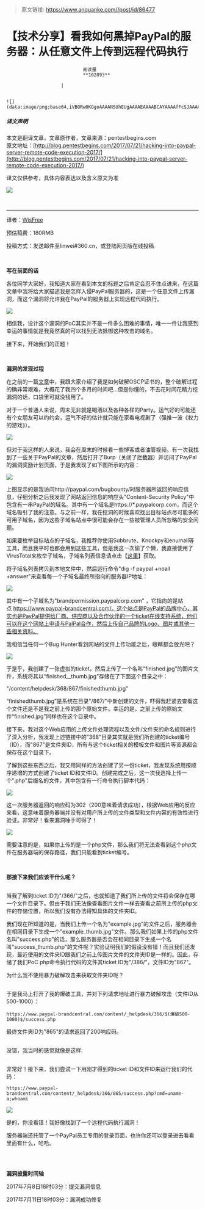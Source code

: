 > 原文链接: https://www.anquanke.com//post/id/86477 


# 【技术分享】看我如何黑掉PayPal的服务器：从任意文件上传到远程代码执行


                                阅读量   
                                **102893**
                            
                        |
                        
                                                                                                                                    ![](data:image/png;base64,iVBORw0KGgoAAAANSUhEUgAAAAEAAAABCAYAAAAfFcSJAAAAAXNSR0IArs4c6QAAAARnQU1BAACxjwv8YQUAAAAJcEhZcwAADsQAAA7EAZUrDhsAAAANSURBVBhXYzh8+PB/AAffA0nNPuCLAAAAAElFTkSuQmCC)
                                                                                            



##### 译文声明

本文是翻译文章，文章原作者，文章来源：pentestbegins.com
                                <br>原文地址：[http://blog.pentestbegins.com/2017/07/21/hacking-into-paypal-server-remote-code-execution-2017/](http://blog.pentestbegins.com/2017/07/21/hacking-into-paypal-server-remote-code-execution-2017/)

译文仅供参考，具体内容表达以及含义原文为准

[![](https://p2.ssl.qhimg.com/t01c4747922590177a2.jpg)](https://p2.ssl.qhimg.com/t01c4747922590177a2.jpg)

<br>

****

译者：[WisFree](http://bobao.360.cn/member/contribute?uid=2606963099)

预估稿费：180RMB

投稿方式：发送邮件至linwei#360.cn，或登陆网页版在线投稿

**<br>**

**写在前面的话**

各位同学大家好，我知道大家在看到本文的标题之后肯定会忍不住点进来，在这篇文章中我将给大家描述我是怎样入侵PayPal服务器的，这是一个任意文件上传漏洞，而这个漏洞将允许我在PayPal的服务器上实现远程代码执行。

[![](https://p2.ssl.qhimg.com/t01936fcb00408cc97f.png)](https://p2.ssl.qhimg.com/t01936fcb00408cc97f.png)

相信我，设计这个漏洞的PoC其实并不是一件多么困难的事情，唯一一件让我感到幸运的事情就是我竟然真的可以找到无法抵御这种攻击的域名。

接下来，开始我们的正题！

<br>

**漏洞的发现过程**

在之前的一篇[文章](http://blog.pentestbegins.com/2017/07/05/my-oscp-certification-journey-2017/)中，我跟大家介绍了我是如何破解OSCP证书的，整个破解过程的确非常艰难，大概花了我四个多月的时间吧…但是你懂的，不去花时间花精力挖漏洞的话，口袋里可就没钱用了。

对于一个普通人来说，周末无非就是喝酒以及各种各样的Party。运气好的可能还有个女朋友可以约约会，运气不好的估计就只能在家看电视剧了（强推一波《权力的游戏》）。

[![](https://p0.ssl.qhimg.com/t0174b45ee29e528504.png)](https://p0.ssl.qhimg.com/t0174b45ee29e528504.png)

但对于我这样的人来说，我会在周末的时候看一些博客或者油管视频。有一次我找到了一些关于PayPal的文章，然后打开了Burp（关闭了拦截器）并访问了PayPal的漏洞奖励计划页面，于是我发现了如下图所示的内容：

[![](https://p3.ssl.qhimg.com/t012a38f98126dc0dac.png)](https://p3.ssl.qhimg.com/t012a38f98126dc0dac.png)

上图显示的是我访问http://paypal.com/bugbounty/时服务器所返回的响应信息，仔细分析之后我发现了网站返回信息的响应头"Content-Security Policy"中包含有一串PayPal的域名。其中有一个域名是https://*.paypalcorp.com，而这个域名吸引了我的注意。与之前一样，我在挖洞的时候喜欢找出目标站点尽可能多的可用子域名，因为这些子域名站点中很可能会存在一些被管理人员所忽略的安全问题。

如果要枚举目标站点的子域名，我推荐你使用Subbrute、Knockpy和enumall等工具，而且我平时也都会用到这些工具，但是我这一次偷了个懒，我直接使用了VirusTotal来枚举子域名，子域名列表信息请点击【[这里](https://www.virustotal.com/en/domain/paypalcorp.com/information/)】获取。

将子域名列表拷贝到本地文件中，然后运行命令"dig -f paypal +noall +answer"来查看每一个子域名最终所指向的服务器IP地址：

[![](https://p4.ssl.qhimg.com/t01a76b6387e1ac8bd6.png)](https://p4.ssl.qhimg.com/t01a76b6387e1ac8bd6.png)

其中有一个子域名为"brandpermission.paypalcorp.com" ，它指向的是站点 https://www.paypal-brandcentral.com/。这个站点是PayPal的品牌中心，其实也是PayPal提供给厂商、供应商以及合作伙伴的一个ticket在线支持系统，他们可以在这个网站上申请与PalPal合作，然后上传自己品牌的Logo、图片或其他一些相关资料。

我相信当任何一个Bug Hunter看到网站的文件上传功能之后，眼睛都会放光吧？

[![](https://p5.ssl.qhimg.com/t01c8a3ae6562dda4f9.jpg)](https://p5.ssl.qhimg.com/t01c8a3ae6562dda4f9.jpg)

于是乎，我创建了一张虚拟的ticket，然后上传了一个名叫“finished.jpg”的图片文件，系统将其以“finished__thumb.jpg”存储在了下面这个目录之中：

"/content/helpdesk/368/867/finishedthumb.jpg" 

“finishedthumb.jpg”是系统在目录"/867/"中新创建的文件，吓得我赶紧去查看这个文件还是不是我之前上传的那个原始文件。幸运的是，之前上传的原始文件“finished.jpg”同样也在这个目录中。

接下来，我对这个Web应用的上传文件处理流程以及文件/文件夹的命名规则进行了深入分析，我发现上述链接中的"368"目录其实就是我们所创建的ticket编号（ID），而"867"是文件夹ID，所有与这个ticket相关的模板文件和图片等资源都会保存在这个目录下。

了解到这些东西之后，我又用同样的方法创建了另一份ticket，我发现系统用按顺序递增的方式创建了ticket ID和文件ID。创建完成之后，这一次我选择上传一个".php"后缀名的文件，其中包含有一行命令执行脚本代码：

[![](https://p3.ssl.qhimg.com/t017a3b60856b995e21.png)](https://p3.ssl.qhimg.com/t017a3b60856b995e21.png)

这一次服务器返回的响应码为302（200意味着请求成功），根据Web应用的反应来看，这意味着服务器端并没有对用户所上传的文件类型和文件内容的有效性进行验证。非常好！看来漏洞唾手可得了！

[![](https://p5.ssl.qhimg.com/t01cb26265d81837e01.png)](https://p5.ssl.qhimg.com/t01cb26265d81837e01.png)

需要注意的是，如果你上传的是一个php文件，那么我们将无法查看到这个php文件在服务器端的保存路径，我们只能看到ticket编号。

<br>

**那接下来我们应该干什么呢？**

[![](data:image/png;base64,iVBORw0KGgoAAAANSUhEUgAAAAEAAAABCAYAAAAfFcSJAAAAAXNSR0IArs4c6QAAAARnQU1BAACxjwv8YQUAAAAJcEhZcwAADsQAAA7EAZUrDhsAAAANSURBVBhXYzh8+PB/AAffA0nNPuCLAAAAAElFTkSuQmCC)](https://p4.ssl.qhimg.com/t018c4492330dff2a39.png)

当我了解到ticket ID为"/366/"之后，也就知道了我们所上传的文件将会保存在哪一个文件目录下。但由于我们无法像查看图片文件一样去查看之前所上传的php文件的存储位置，所以我们没有办法得知具体的文件夹ID。

我们现在所知道的是，当我们上传一个名为"example.jpg"的文件之后，服务器会在相同目录下生成一个"example_thumb.jpg"文件。那么我们如果上传的php文件名叫"success.php"的话，那么服务器是否会在相同目录下生成一个名叫"success_thumb.php"的文件呢？实验证明我们的假设没有错！而且我们还发现，最近使用的文件夹ID跟我们之前上传图片文件的文件夹ID是一样的。因此，存储了我们PoC php命令执行代码的文件其ticket ID为"/386/"，文件ID为"867"。

为什么我不使用暴力破解攻击来获取文件夹ID呢？

[![](data:image/png;base64,iVBORw0KGgoAAAANSUhEUgAAAAEAAAABCAYAAAAfFcSJAAAAAXNSR0IArs4c6QAAAARnQU1BAACxjwv8YQUAAAAJcEhZcwAADsQAAA7EAZUrDhsAAAANSURBVBhXYzh8+PB/AAffA0nNPuCLAAAAAElFTkSuQmCC)](https://p0.ssl.qhimg.com/t010910e691dbf4102f.png)

于是我马上打开了我的爆破工具，并对下列请求地址进行暴力破解攻击（文件ID从500-1000）：

```
https://www.paypal-brandcentral.com/content/_helpdesk/366/$(爆破500-1000)$/success.php
```

最终文件夹ID为"865"的请求返回了200响应码。

[![](data:image/png;base64,iVBORw0KGgoAAAANSUhEUgAAAAEAAAABCAYAAAAfFcSJAAAAAXNSR0IArs4c6QAAAARnQU1BAACxjwv8YQUAAAAJcEhZcwAADsQAAA7EAZUrDhsAAAANSURBVBhXYzh8+PB/AAffA0nNPuCLAAAAAElFTkSuQmCC)](https://p2.ssl.qhimg.com/t014971d5f90aebc111.png)

没错，我当时的感觉就像是这样:

[![](data:image/png;base64,iVBORw0KGgoAAAANSUhEUgAAAAEAAAABCAYAAAAfFcSJAAAAAXNSR0IArs4c6QAAAARnQU1BAACxjwv8YQUAAAAJcEhZcwAADsQAAA7EAZUrDhsAAAANSURBVBhXYzh8+PB/AAffA0nNPuCLAAAAAElFTkSuQmCC)](https://p5.ssl.qhimg.com/t019170cb6acf5432c9.png)

非常好！接下来，我们尝试一下用刚才得到的ticket ID和文件ID来运行我们的代码：

```
https://www.paypal-brandcentral.com/content/_helpdesk/366/865/success.php?cmd=uname-a;whoami
```

[![](https://p0.ssl.qhimg.com/t0188cbbc1c6f983bf7.png)](https://p0.ssl.qhimg.com/t0188cbbc1c6f983bf7.png)

是的，你没看错！我好像找到了一个远程代码执行漏洞！

服务器端还托管了一个PayPal员工专用的登录页面，也许你还可以登录进去看看里面有什么，哈哈。

[![](data:image/png;base64,iVBORw0KGgoAAAANSUhEUgAAAAEAAAABCAYAAAAfFcSJAAAAAXNSR0IArs4c6QAAAARnQU1BAACxjwv8YQUAAAAJcEhZcwAADsQAAA7EAZUrDhsAAAANSURBVBhXYzh8+PB/AAffA0nNPuCLAAAAAElFTkSuQmCC)](https://p3.ssl.qhimg.com/t019b6a59606e2404cd.png)

<br>

**漏洞披露时间轴**



2017年7月8日18时03分：提交漏洞信息

2017年7月11日18时03分：漏洞成功修复
